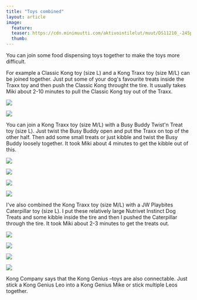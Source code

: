 ```yaml
---
title: "Toys combined"
layout: article
image:
  feature:
  teaser: https://cdn.minimuutti.com/aktivointilelut/muut/DS11210_-245px.jpg
  thumb:
---
```


You can join some food dispensing toys together to make the toys more difficult.

For example a Classic Kong toy (size L) and a Kong Traxx toy (size M/L) can be joined together. Just put some of your dog's favourite treats inside the Traxx toy and then push the Classic Kong throught the tire. It usually takes Miki about 2-10 minutes to pull the Classic Kong toy out of the Traxx.

![](https://cdn.minimuutti.com/aktivointilelut/kongit/DSC30282_2-800px.jpg)

![](https://cdn.minimuutti.com/aktivointilelut/kongit/DSC30218_2-800px.jpg)

You can join a Kong Traxx toy (size M/L) with a Busy Buddy Twist'n Treat toy (size L). Just twist the Busy Buddy open and put the Traxx on top of the other half. Then add some small treats or just kibble and twist the Busy Buddy loosely together. It took Miki about 4 minutes to get the kibble out of this.

![](https://cdn.minimuutti.com/aktivointilelut/muut/DS11052-800px.jpg)

![](https://cdn.minimuutti.com/aktivointilelut/muut/DS10907-800px.jpg)

![](https://cdn.minimuutti.com/aktivointilelut/muut/DS11109-800px.jpg)

![](https://cdn.minimuutti.com/aktivointilelut/muut/DS10861_-800px.jpg)

I've also combined the Kong Traxx toy (size M/L) with a JW Playbites Caterpillar toy (size L). I put these relatively large Nutrivet Instinct Dog Treats and some kibble inside the tire and then I pushed the Caterpillar through the tire. It took Miki about 2-3 minutes to get the treats out.

![](https://cdn.minimuutti.com/aktivointilelut/muut/DS11128-800px.jpg)

![](https://cdn.minimuutti.com/aktivointilelut/muut/DS11137-800px.jpg)

![](https://cdn.minimuutti.com/aktivointilelut/muut/DS11210-800px.jpg)

![](https://cdn.minimuutti.com/aktivointilelut/muut/DS11267-800px.jpg)

Kong Company says that the Kong Genius –toys are also connectable. Just stick a Kong Genius Leo into a Kong Genius Mike or stick multiple Leos together.
